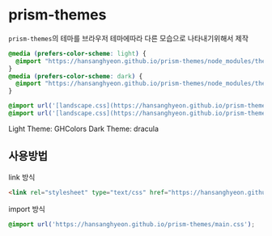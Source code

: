 # prism-themes

`prism-themes`의 테마를 브라우저 테마에따라 다른 모습으로 나타내기위해서 제작

```css
@media (prefers-color-scheme: light) {
  @import "https://hansanghyeon.github.io/prism-themes/node_modules/themes/prism-ghcolors.min.css";
}
@media (prefers-color-scheme: dark) {
  @import "https://hansanghyeon.github.io/prism-themes/node_modules/themes/prism-dracula.min.css";
}
```

```css
@import url('[landscape.css](https://hansanghyeon.github.io/prism-themes/node_modules/themes/prism-ghcolors.min.css)') screen and (prefers-color-scheme: light);
@import url('[landscape.css](https://hansanghyeon.github.io/prism-themes/node_modules/themes/prism-dracula.min.css)') screen and (prefers-color-scheme: dark);
```


Light Theme: GHColors
Dark Theme: dracula

## 사용방법

link 방식

```html
<link rel="stylesheet" type="text/css" href="https://hansanghyeon.github.io/prism-themes/main.css">
```

import 방식

```css
@import url('https://hansanghyeon.github.io/prism-themes/main.css');
```
